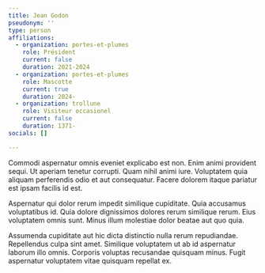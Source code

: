 ```yaml
---
title: Jean Godon
pseudonym: ''
type: person
affiliations:
  - organization: portes-et-plumes
    role: Président
    current: false
    duration: 2021-2024
  - organization: portes-et-plumes
    role: Mascotte
    current: true
    duration: 2024-
  - organization: trollune
    role: Visiteur occasionel
    current: false
    duration: 1371-
socials: []

---
```


Commodi aspernatur omnis eveniet explicabo est non. Enim animi provident sequi. Ut aperiam tenetur corrupti. Quam nihil animi iure. Voluptatem quia aliquam perferendis odio et aut consequatur. Facere dolorem itaque pariatur est ipsam facilis id est.

Aspernatur qui dolor rerum impedit similique cupiditate. Quia accusamus voluptatibus id. Quia dolore dignissimos dolores rerum similique rerum. Eius voluptatem omnis sunt. Minus illum molestiae dolor beatae aut quo quia.

Assumenda cupiditate aut hic dicta distinctio nulla rerum repudiandae. Repellendus culpa sint amet. Similique voluptatem ut ab id aspernatur laborum illo omnis. Corporis voluptas recusandae quisquam minus. Fugit aspernatur voluptatem vitae quisquam repellat ex.

